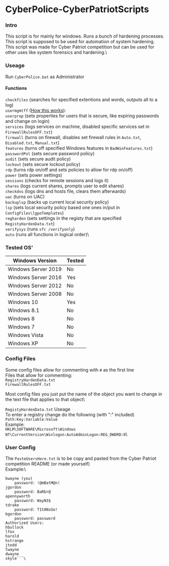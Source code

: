 # CyberPolice-CyberPatriotScripts
### Intro
This script is for mainly for windows. Runs a bunch of hardening processes.\
This script is supposed to be used for automation of system hardening.\
This script was made for Cyber Patriot competition but can be used for other uses like system forensics and hardening.\

### Useage
Run `CyberPolice.bat` as Administrator

#### Functions
```checkfiles``` (searches for specified extentions and words, outputs all to a log)\
```usermgmtff``` ([How this works](#user)):\
```userprop``` (sets properties for users that is secure, like expiring passwords and change on login)\
```services``` (logs services on machine, disabled specific services set in `FirewallRulesOFF.txt`)\
```firewall``` (turns on firewall, disables set firewall rules in `Auto.txt`, `Disabled.txt`, `Manual.txt`)\
```features``` (turns off specified Windows features in `BadWinFeatures.txt`)\
```passwordPol``` (sets secure password policy)\
```audit``` (sets secure audit policy)\
```lockout``` (sets secure lockout policy)\
```rdp``` (turns rdp on/off and sets policies to allow for rdp on/off)\
```power``` (sets power settings)\
```sessions``` (checks for remote sessions and logs it)\
```shares``` (logs current shares, prompts user to edit shares)\
```checkdns``` (logs dns and hosts file, clears them afterwards)\
```uac``` (turns on UAC)\
```backuplsp``` (backs up current local security policy)\
```lsp``` (sets local security policy based one ones in/put in `ConfigFiles\lgpoTemplates`)\
```regharden``` (sets settings in the registy that are specified `RegistyHardenData.txt`)\
```verifysys``` (runs `sfc /verifyonly`)\
```auto``` (runs all functions in logical order)\

### Tested OS'
| Windows Version   | Tested        | 
| ------------- |---------------| 
| Windows Server 2019 | No | 
| Windows Server 2016 | Yes |
| Windows Server 2012 | No |
| Windows Server 2008 | No |
| Windows 10     | Yes |
| Windows 8.1 | No | 
| Windows 8 | No |
| Windows 7 | No |
| Windows Vista | No |
| Windows XP | No |

### Config Files

Some config files allow for commenting with `#` as the first line\
Files that allow for commenting:\
```RegistryHardenData.txt```\
```FirewallRulesOFF.txt```

Most config files you just put the name of the object you want to change in the text file that applies to that object\

`RegistyHardenData.txt` Useage\
To enter a registry change do the following (with ":" included)\
```Path:Key:Variable:Value```\
Example:\
```HKLM\SOFTWARE\Microsoft\Windows NT\CurrentVersion\Winlogon:AutoAdminLogon:REG_DWORD:0```\

### <a name="user"></a> User Config
The `PasteUsersHere.txt` is to be copy and pasted from the Cyber Patriot competition README (or made yourself)\
Example:\
```Authorized Administrators:
bwayne (you)
	password: !@mBatM@n!
jgordon
	password: BaRbr@
apennyworth
	password: WayN3$
tdrake
	password: T1tANsGo!
bgordon
	password: password
Authorized Users:
hbullock
lfox
harold
hstrange
jtodd
twayne
dwayne
skyle```\
